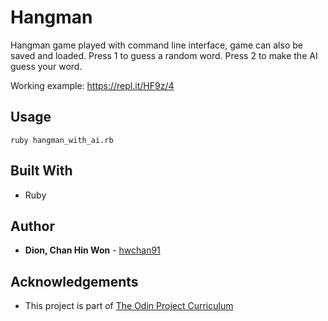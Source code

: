 # Hangman

Hangman game played with command line interface, game can also be saved and loaded.
Press 1 to guess a random word.
Press 2 to make the AI guess your word.

Working example: https://repl.it/HF9z/4

## Usage

```
ruby hangman_with_ai.rb
```


## Built With

* Ruby


## Author

* **Dion, Chan Hin Won** -  [hwchan91](https://github.com/hwchan91)

## Acknowledgements

* This project is part of [The Odin Project Curriculum](https://www.theodinproject.com/courses/ruby-programming/lessons/file-i-o-and-serialization)
